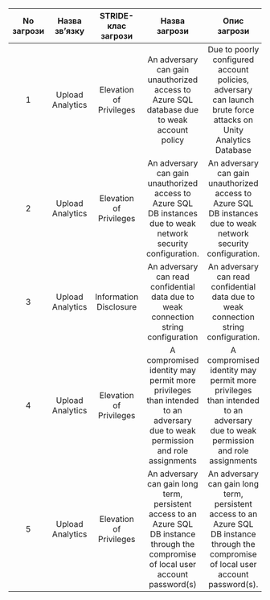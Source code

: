 | No загрози |   Назва зв’язку  |   STRIDE- клас загрози  |                                                               Назва загрози                                                              |                                                                Опис загрози                                                               |
|:----------:|:----------------:|:-----------------------:|:----------------------------------------------------------------------------------------------------------------------------------------:|:-----------------------------------------------------------------------------------------------------------------------------------------:|
|      1     | Upload Analytics | Elevation of Privileges |                        An adversary can gain unauthorized access to Azure SQL database  due to weak account policy                       |             Due to poorly configured account policies,  adversary can launch brute force attacks on  Unity Analytics Database             |
|      2     | Upload Analytics | Elevation of Privileges |             An adversary can gain unauthorized access to Azure SQL DB  instances due to weak network security configuration.             |              An adversary can gain unauthorized access to Azure SQL DB  instances due to weak network security configuration.             |
|      3     | Upload Analytics |  Information Disclosure |                           An adversary can read confidential data  due to weak connection string configuration                           |                           An adversary can read confidential data  due to weak connection string configuration.                           |
|      4     | Upload Analytics | Elevation of Privileges |       A compromised identity may permit more privileges than intended  to an adversary due to weak permission and role assignments       |        A compromised identity may permit more privileges than intended  to an adversary due to weak permission and role assignments       |
|      5     | Upload Analytics | Elevation of Privileges | An adversary can gain long term, persistent access to an Azure SQL DB  instance through the compromise of local user account password(s) | An adversary can gain long term, persistent access to an Azure SQL DB  instance through the compromise of local user account password(s). |